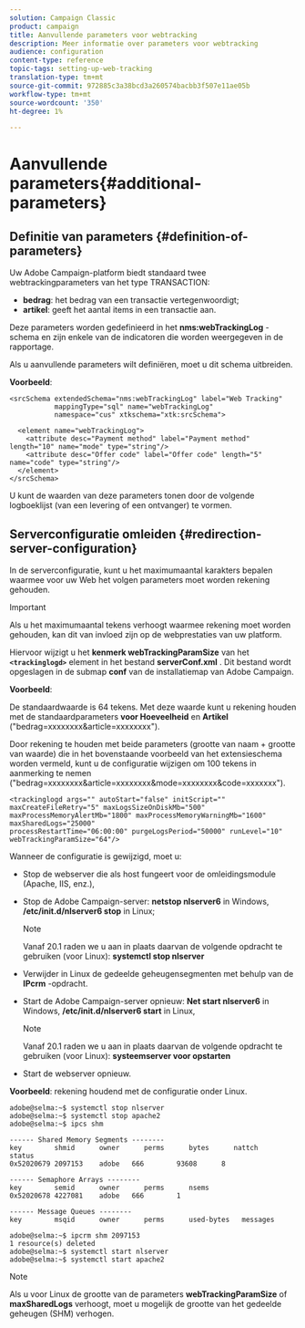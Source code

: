 ```yaml
---
solution: Campaign Classic
product: campaign
title: Aanvullende parameters voor webtracking
description: Meer informatie over parameters voor webtracking
audience: configuration
content-type: reference
topic-tags: setting-up-web-tracking
translation-type: tm+mt
source-git-commit: 972885c3a38bcd3a260574bacbb3f507e11ae05b
workflow-type: tm+mt
source-wordcount: '350'
ht-degree: 1%

---
```



# Aanvullende parameters{#additional-parameters}

## Definitie van parameters {#definition-of-parameters}

Uw Adobe Campaign-platform biedt standaard twee webtrackingparameters van het type TRANSACTION:

* **bedrag**: het bedrag van een transactie vertegenwoordigt;
* **artikel**: geeft het aantal items in een transactie aan.

Deze parameters worden gedefinieerd in het **nms:webTrackingLog** -schema en zijn enkele van de indicatoren die worden weergegeven in de rapportage.

Als u aanvullende parameters wilt definiëren, moet u dit schema uitbreiden.

**Voorbeeld**:

```
<srcSchema extendedSchema="nms:webTrackingLog" label="Web Tracking"
           mappingType="sql" name="webTrackingLog" 
           namespace="cus" xtkschema="xtk:srcSchema">

  <element name="webTrackingLog">
    <attribute desc="Payment method" label="Payment method" length="10" name="mode" type="string"/>
    <attribute desc="Offer code" label="Offer code" length="5" name="code" type="string"/>
  </element>
</srcSchema>
```

U kunt de waarden van deze parameters tonen door de volgende logboeklijst (van een levering of een ontvanger) te vormen.

## Serverconfiguratie omleiden {#redirection-server-configuration}

In de serverconfiguratie, kunt u het maximumaantal karakters bepalen waarmee voor uw Web het volgen parameters moet worden rekening gehouden.

>[!IMPORTANT]
>
>Als u het maximumaantal tekens verhoogt waarmee rekening moet worden gehouden, kan dit van invloed zijn op de webprestaties van uw platform.

Hiervoor wijzigt u het **kenmerk webTrackingParamSize** van het **`<trackinglogd>`** element in het bestand **serverConf.xml** . Dit bestand wordt opgeslagen in de submap **conf** van de installatiemap van Adobe Campaign.

**Voorbeeld**:

De standaardwaarde is 64 tekens. Met deze waarde kunt u rekening houden met de standaardparameters **voor Hoeveelheid** en **Artikel** (&quot;bedrag=xxxxxxxx&amp;article=xxxxxxxx&quot;).

Door rekening te houden met beide parameters (grootte van naam + grootte van waarde) die in het bovenstaande voorbeeld van het extensieschema worden vermeld, kunt u de configuratie wijzigen om 100 tekens in aanmerking te nemen (&quot;bedrag=xxxxxxxx&amp;article=xxxxxxxx&amp;mode=xxxxxxxx&amp;code=xxxxxxx&quot;).

```
<trackinglogd args="" autoStart="false" initScript="" maxCreateFileRetry="5" maxLogsSizeOnDiskMb="500"
maxProcessMemoryAlertMb="1800" maxProcessMemoryWarningMb="1600" maxSharedLogs="25000"
processRestartTime="06:00:00" purgeLogsPeriod="50000" runLevel="10"
webTrackingParamSize="64"/>
```

Wanneer de configuratie is gewijzigd, moet u:

* Stop de webserver die als host fungeert voor de omleidingsmodule (Apache, IIS, enz.),
* Stop de Adobe Campaign-server: **netstop nlserver6** in Windows, **/etc/init.d/nlserver6 stop** in Linux;

   >[!NOTE]
   >
   >Vanaf 20.1 raden we u aan in plaats daarvan de volgende opdracht te gebruiken (voor Linux): **systemctl stop nlserver**

* Verwijder in Linux de gedeelde geheugensegmenten met behulp van de **IPcrm** -opdracht.
* Start de Adobe Campaign-server opnieuw: **Net start nlserver6** in Windows, **/etc/init.d/nlserver6 start** in Linux,

   >[!NOTE]
   >
   >Vanaf 20.1 raden we u aan in plaats daarvan de volgende opdracht te gebruiken (voor Linux): **systeemserver voor opstarten**

* Start de webserver opnieuw.

**Voorbeeld**: rekening houdend met de configuratie onder Linux.

```
adobe@selma:~$ systemctl stop nlserver
adobe@selma:~$ systemctl stop apache2
adobe@selma:~$ ipcs shm

------ Shared Memory Segments --------
key        shmid      owner      perms      bytes      nattch     status      
0x52020679 2097153    adobe   666        93608      8                       

------ Semaphore Arrays --------
key        semid      owner      perms      nsems     
0x52020678 4227081    adobe   666        1         

------ Message Queues --------
key        msqid      owner      perms      used-bytes   messages    

adobe@selma:~$ ipcrm shm 2097153                             
1 resource(s) deleted
adobe@selma:~$ systemctl start nlserver
adobe@selma:~$ systemctl start apache2
```

>[!NOTE]
>
>Als u voor Linux de grootte van de parameters **webTrackingParamSize** of **maxSharedLogs** verhoogt, moet u mogelijk de grootte van het gedeelde geheugen (SHM) verhogen.

